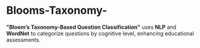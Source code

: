 # Blooms-Taxonomy-
**"Bloom’s Taxonomy-Based Question Classification"** uses **NLP** and **WordNet** to categorize questions by cognitive level, enhancing educational assessments.
